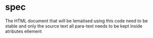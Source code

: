 <MTMarkdownOptions output='html4'>
  
# spec

  
  The HTML document that will be lematised using this code need to be stable and only the source text all para-text needs to be kept inside atributes ellement 
